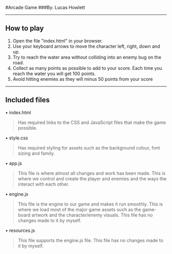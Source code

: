 #Arcade Game
###By: Lucas Howlett

----
## How to play

1. Open the file "index.html" in your browser.
2. Use your keyboard arrows to move the character left, right, down and up.
3. Try to reach the water area without colliding into an enemy bug on the road.
4. Collect as many points as possible to add to your score. Each time you reach the water you will get 100 points.
5. Avoid hitting enemies as they will minus 50 points from your score

----
## Included files
• index.html

>Has required links to the CSS and JavaScript files that make the game possible.

• style.css

>Has required styling for assets such as the background colour, font sizing and family.

• app.js

> This file is where almost all changes and work has been made. This is where we control and create the player and enemies and the ways the interact with each other.

• engine.js

>This file is the engine to our game and makes it run smoothly. This is where we load most of the major game assets such as the game-board artwork and the character/enemy visuals. This file has no changes made to it by myself.

• resources.js

>This file supports the engine.js file. This file has no changes made to it by myself.
